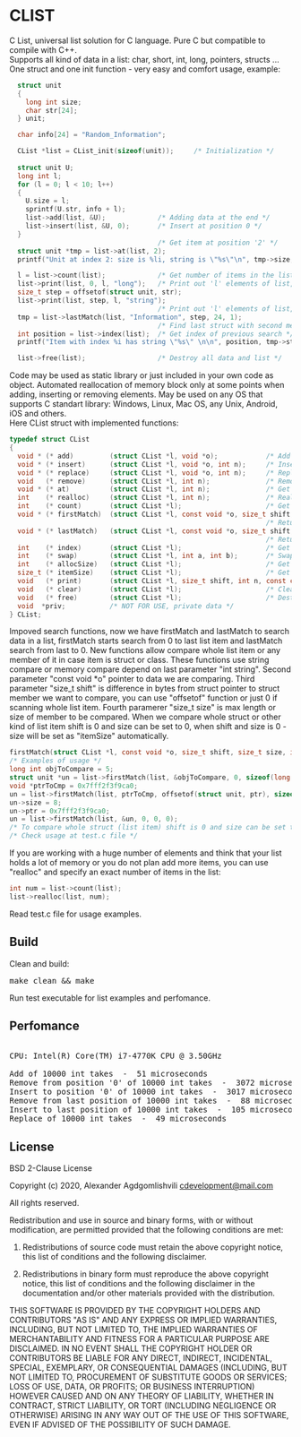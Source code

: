 # CLIST
C List, universal list solution for C language. Pure C but compatible to compile with C++.    
Supports all kind of data in a list: char, short, int, long, pointers, structs ... 
One struct and one init function - very easy and comfort usage, example:
```C
  struct unit
  {
    long int size;
    char str[24];
  } unit;

  char info[24] = "Random_Information";

  CList *list = CList_init(sizeof(unit));     /* Initialization */
 
  struct unit U;
  long int l;
  for (l = 0; l < 10; l++)
  {
    U.size = l;
    sprintf(U.str, info + l);
    list->add(list, &U);             /* Adding data at the end */
    list->insert(list, &U, 0);       /* Insert at position 0 */
  }
                                     /* Get item at position '2' */
  struct unit *tmp = list->at(list, 2);
  printf("Unit at index 2: size is %li, string is \"%s\"\n", tmp->size, tmp->str);

  l = list->count(list);             /* Get number of items in the list */
  list->print(list, 0, l, "long");   /* Print out 'l' elements of list, first member of struct is printed */
  size_t step = offsetof(struct unit, str);
  list->print(list, step, l, "string");
                                     /* Print out 'l' elements of list, second member of struct is printed */
  tmp = list->lastMatch(list, "Information", step, 24, 1);
                                     /* Find last struct with second member "Information" */
  int position = list->index(list);  /* Get index of previous search */
  printf("Item with index %i has string \"%s\" \n\n", position, tmp->str);

  list->free(list);                  /* Destroy all data and list */
``` 

Code may be used as static library or just included in your own code as object.
Automated reallocation of memory block only at some points when adding, inserting or removing elements.
May be used on any OS that supports C standart library:
Windows, Linux, Mac OS, any Unix, Android, iOS and others.  
Here CList struct with implemented functions:  
```C
typedef struct CList
{
  void * (* add)         (struct CList *l, void *o);            /* Add object to the end of a list */
  void * (* insert)      (struct CList *l, void *o, int n);     /* Insert object at position 'n' */
  void * (* replace)     (struct CList *l, void *o, int n);     /* Replace object at position 'n' */
  void   (* remove)      (struct CList *l, int n);              /* Remove object at position 'n' */
  void * (* at)          (struct CList *l, int n);              /* Get object at position 'n' */
  int    (* realloc)     (struct CList *l, int n);              /* Reallocate list to 'size' items */
  int    (* count)       (struct CList *l);                     /* Get list size in items */
  void * (* firstMatch)  (struct CList *l, const void *o, size_t shift, size_t size, int string);
                                                                /* Returns object with first match of string or byte compare */
  void * (* lastMatch)   (struct CList *l, const void *o, size_t shift, size_t size, int string);
                                                                /* Returns object with last match of string or byte compare */
  int    (* index)       (struct CList *l);                     /* Get index of previos search match */
  int    (* swap)        (struct CList *l, int a, int b);       /* Swap, replace two items with index a b */
  int    (* allocSize)   (struct CList *l);                     /* Get allocated size in items */
  size_t (* itemSize)    (struct CList *l);                     /* Get item size in bytes */
  void   (* print)       (struct CList *l, size_t shift, int n, const char *type);   /* Print list data */
  void   (* clear)       (struct CList *l);                     /* Clear list */
  void   (* free)        (struct CList *l);                     /* Destroy struct CList and all data */
  void  *priv;           /* NOT FOR USE, private data */
} CList;
```
Impoved search functions, now we have firstMatch and lastMatch to search data in a list, 
firstMatch starts search from 0 to last list item and lastMatch search from last to 0.
New functions allow compare whole list item or any member of it in case item is struct or class.
These functions use string compare or memory compare depend on last parameter "int string".
Second parameter "const void *o" pointer to data we are comparing.
Third parameter "size_t shift" is difference in bytes from struct pointer to struct member 
we want to compare, you can use "offsetof" function or just 0 if scanning whole list item.
Fourth paramerer "size_t size" is max length or size of member to be compared.
When we compare whole struct or other kind of list item shift is 0 and size can be set to 0, 
when shift and size is 0 - size will be set as "itemSize" automatically.
```C
firstMatch(struct CList *l, const void *o, size_t shift, size_t size, int string);
/* Examples of usage */
long int objToCompare = 5;
struct unit *un = list->firstMatch(list, &objToCompare, 0, sizeof(long int), 0);
void *ptrToCmp = 0x7fff2f3f9ca0;
un = list->firstMatch(list, ptrToCmp, offsetof(struct unit, ptr), sizeof(void*), 0);
un->size = 8;
un->ptr = 0x7fff2f3f9ca0;
un = list->firstMatch(list, &un, 0, 0, 0);
/* To compare whole struct (list item) shift is 0 and size can be set to 0 */
/* Check usage at test.c file */
```  
If you are working with a huge number of elements and think that your list holds 
a lot of memory or you do not plan add more items, you can use "realloc" and 
specify an exact number of items in the list:
```C
int num = list->count(list);
list->realloc(list, num);
```
Read test.c file for usage examples.

## Build
Clean and build:
<pre>
make clean && make	
</pre>
Run test executable for list examples and perfomance.

## Perfomance

<pre> 
CPU: Intel(R) Core(TM) i7-4770K CPU @ 3.50GHz

Add of 10000 int takes  -  51 microseconds
Remove from position '0' of 10000 int takes  -  3072 microseconds
Insert to position '0' of 10000 int takes  -  3017 microseconds
Remove from last position of 10000 int takes  -  88 microseconds
Insert to last position of 10000 int takes  -  105 microseconds
Replace of 10000 int takes  -  49 microseconds
</pre>

## License

BSD 2-Clause License

Copyright (c) 2020, Alexander Agdgomlishvili
cdevelopment@mail.com

All rights reserved.

Redistribution and use in source and binary forms, with or without
modification, are permitted provided that the following conditions are met:

1. Redistributions of source code must retain the above copyright notice, this
   list of conditions and the following disclaimer.

2. Redistributions in binary form must reproduce the above copyright notice,
   this list of conditions and the following disclaimer in the documentation
   and/or other materials provided with the distribution.

THIS SOFTWARE IS PROVIDED BY THE COPYRIGHT HOLDERS AND CONTRIBUTORS "AS IS"
AND ANY EXPRESS OR IMPLIED WARRANTIES, INCLUDING, BUT NOT LIMITED TO, THE
IMPLIED WARRANTIES OF MERCHANTABILITY AND FITNESS FOR A PARTICULAR PURPOSE ARE
DISCLAIMED. IN NO EVENT SHALL THE COPYRIGHT HOLDER OR CONTRIBUTORS BE LIABLE
FOR ANY DIRECT, INDIRECT, INCIDENTAL, SPECIAL, EXEMPLARY, OR CONSEQUENTIAL
DAMAGES (INCLUDING, BUT NOT LIMITED TO, PROCUREMENT OF SUBSTITUTE GOODS OR
SERVICES; LOSS OF USE, DATA, OR PROFITS; OR BUSINESS INTERRUPTION) HOWEVER
CAUSED AND ON ANY THEORY OF LIABILITY, WHETHER IN CONTRACT, STRICT LIABILITY,
OR TORT (INCLUDING NEGLIGENCE OR OTHERWISE) ARISING IN ANY WAY OUT OF THE USE
OF THIS SOFTWARE, EVEN IF ADVISED OF THE POSSIBILITY OF SUCH DAMAGE.

